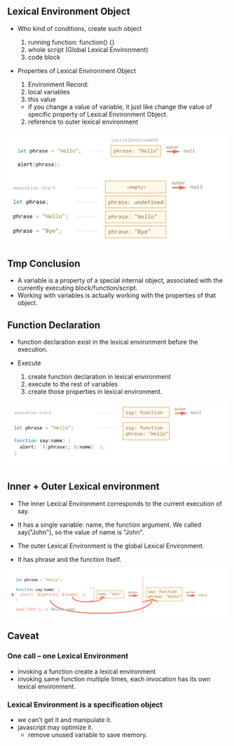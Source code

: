 ## Lexical Environment Object
* Who kind of conditions, create such object
  1. running function: function() {}
  2. whole script (Global Lexical Environment)
  3. code block

* Properties of Lexical Environment Object
  1. Environment Record:
    1. local variables
    2. this value
    * if you change a value of variable, it just like change the value of specific property of Lexical Environment Object.
  2. reference to outer lexical environment

<img src="./assets/lexical_environment_ basic.png">

<img src="./assets/lexical_environment_assign_value.png">

## Tmp Conclusion
* A variable is a property of a special internal object, associated with the currently executing block/function/script.
* Working with variables is actually working with the properties of that object.

## Function Declaration
* function declaration exist in the lexical environment before the execution.

* Execute
  1. create function declaration in lexical environment
  2. execute to the rest of variables
  3. create those properties in lexical environment.

<img src="./assets/lexical_environment_with_function_declaration.png">


## Inner + Outer Lexical environment

* The inner Lexical Environment corresponds to the current execution of say.
 - It has a single variable: name, the function argument. We called say("John"), so the value of name is "John".

* The outer Lexical Environment is the global Lexical Environment.
 - It has phrase and the function itself.

<img src="./assets/lexical_environment_inner_outer.png">


## Caveat
### One call – one Lexical Environment
* invoking a function create a lexical environment
* invoking same function multiple times, each invocation has its own lexical environment.

### Lexical Environment is a specification object
* we can't get it and manipulate it.
* javascript may optimize it.
  * remove unused variable to save memory.
